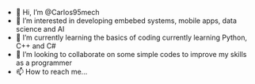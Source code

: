 - 👋 Hi, I’m @Carlos95mech
- 👀 I’m interested in developing embebed systems, mobile apps, data science and AI
- 🌱 I’m currently learning the basics of coding currently learning Python, C++ and C#
- 💞️ I’m looking to collaborate on some simple codes to improve my skills as a programmer 
- 📫 How to reach me...

<!---
Carlos95mech/Carlos95mech is a ✨ special ✨ repository because its `README.md` (this file) appears on your GitHub profile.
You can click the Preview link to take a look at your changes.
--->
